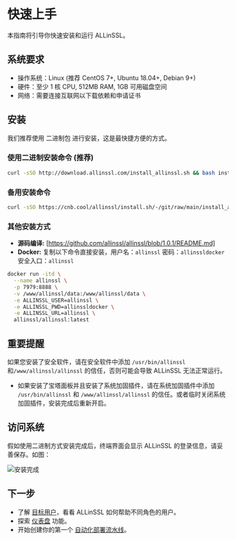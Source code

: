 # 快速上手

本指南将引导你快速安装和运行 ALLinSSL。

## 系统要求

*   操作系统：Linux (推荐 CentOS 7+, Ubuntu 18.04+, Debian 9+) 
*   硬件：至少 1 核 CPU, 512MB RAM, 1GB 可用磁盘空间
*   网络：需要连接互联网以下载依赖和申请证书

## 安装

我们推荐使用 二进制包 进行安装，这是最快捷方便的方式。

### 使用二进制安装命令 (推荐)

```bash
curl -sSO http://download.allinssl.com/install_allinssl.sh && bash install_allinssl.sh allinssl
```
### 备用安装命令

```bash
curl -sSO https://cnb.cool/allinssl/install.sh/-/git/raw/main/install_allinssl.sh && bash install_allinssl.sh allinssl
```

### 其他安装方式
*   **源码编译:** [https://github.com/allinssl/allinssl/blob/1.0.1/README.md]
*   **Docker:** 复制以下命令直接安装，用户名：`allinssl`    密码：`allinssldocker`    安全入口：`allinssl`
```bash
docker run -itd \
  --name allinssl \
  -p 7979:8888 \
  -v /www/allinssl/data:/www/allinssl/data \
  -e ALLINSSL_USER=allinssl \
  -e ALLINSSL_PWD=allinssldocker \
  -e ALLINSSL_URL=allinssl \
  allinssl/allinssl:latest
```

## 重要提醒

如果您安装了安全软件，请在安全软件中添加 `/usr/bin/allinssl`和`/www/allinssl/allinssl` 的信任，否则可能会导致 ALLinSSL 无法正常运行。

* 如果安装了宝塔面板并且安装了系统加固插件，请在系统加固插件中添加 `/usr/bin/allinssl` 和 `/www/allinssl/allinssl` 的信任。或者临时关闭系统加固插件，安装完成后重新开启。

## 访问系统

假如使用二进制方式安装完成后，终端界面会显示 ALLinSSL 的登录信息，请妥善保存。如图：

![安装完成](/images/install_success.png)

## 下一步

*   了解 [目标用户](./who-is-it-for.md)，看看 ALLinSSL 如何帮助不同角色的用户。
*   探索 [仪表盘](../features/dashboard.md) 功能。
*   开始创建你的第一个 [自动化部署流水线](../features/automation-workflows.md)。
